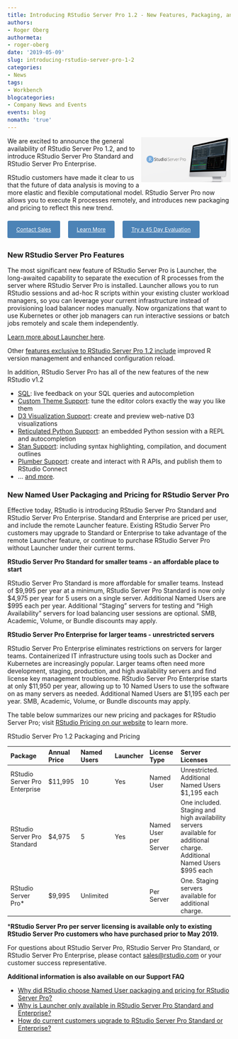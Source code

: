 ```yaml
---
title: Introducing RStudio Server Pro 1.2 - New Features, Packaging, and Pricing
authors:
- Roger Oberg
authormeta: 
- roger-oberg
date: '2019-05-09'
slug: introducing-rstudio-server-pro-1-2
categories:
- News
tags:
- Workbench
blogcategories:
- Company News and Events
events: blog
nomath: 'true'
---
```



<p><img src="2019-05-09-RSP-1-2.png" style="width: 40%; float: right"/></p>
We are excited to announce the general availability of RStudio Server Pro 1.2, and to introduce RStudio Server Pro Standard and RStudio Server Pro Enterprise.

RStudio customers have made it clear to us that the future of data analysis is moving to a more elastic and flexible computational model. RStudio Server Pro now allows you to execute R processes remotely, and introduces new packaging and pricing to reflect this new trend.

<br>
<a href="https://rstudio.youcanbook.me" button type="button"  style= "padding: 12px 20px; border: none; font-size: 12px; border-radius: 3px; cursor: pointer; background-color: #4c83b6; color: #fff; box-shadow: 0, 1px, 3px, 0px, rgba(0,0,0,0.10);">Contact Sales</a>&emsp;
<a href="https://www.rstudio.com/products/rstudio-server-pro/" button type="button"  style= "padding: 12px 20px; border: none; font-size: 12px; border-radius: 3px; cursor: pointer; background-color: #4c83b6; color: #fff; box-shadow: 0, 1px, 3px, 0px, rgba(0,0,0,0.10);">Learn More</a>&emsp;
<a href="https://www.rstudio.com/products/rstudio-server-pro/evaluation/" button type="button"  style= "padding: 12px 20px; border: none; font-size: 12px; border-radius: 3px; cursor: pointer; background-color: #4c83b6; color: #fff; box-shadow: 0, 1px, 3px, 0px, rgba(0,0,0,0.10);">Try a 45 Day Evaluation</a>
<br><br>

### New RStudio Server Pro Features

The most significant new feature of RStudio Server Pro is Launcher, the long-awaited capability to separate the execution of R processes from the server where RStudio Server Pro is installed. Launcher allows you to run RStudio sessions and ad-hoc R scripts within your existing cluster workload managers, so you can leverage your current infrastructure instead of provisioning load balancer nodes manually. Now organizations that want to use Kubernetes or other job managers can run interactive sessions or batch jobs remotely and scale them independently.

[Learn more about Launcher here](https://solutions.rstudio.com/launcher/overview/).

Other [features exclusive to RStudio Server Pro 1.2 include](https://blog.rstudio.com/2018/11/05/rstudio-rsp-1.2-features/) improved R version management and enhanced configuration reload.

In addition, RStudio Server Pro has all of the new features of the new RStudio v1.2
  * [SQL](https://blog.rstudio.com/2018/10/02/rstudio-1-2-preview-sql/): live feedback on your SQL queries and autocompletion
  * [Custom Theme Support](https://blog.rstudio.com/2018/10/29/rstudio-ide-custom-theme-support/): tune the editor colors exactly the way you like them
  * [D3 Visualization Support](https://blog.rstudio.com/2018/10/05/r2d3-r-interface-to-d3-visualizations/): create and preview web-native D3 visualizations
  * [Reticulated Python Support](https://blog.rstudio.com/2018/10/09/rstudio-1-2-preview-reticulated-python/): an embedded Python session with a REPL and autocompletion
  * [Stan Support](https://blog.rstudio.com/2018/10/16/rstudio-1-2-preview-stan/): including syntax highlighting, compilation, and document outlines
  * [Plumber Support](https://blog.rstudio.com/2018/10/23/rstudio-1-2-preview-plumber-integration/): create and interact with R APIs, and publish them to RStudio Connect
  * ... [and more](https://www.rstudio.com/blog/rstudio-1-2-preview-the-little-things/).

### New Named User Packaging and Pricing for RStudio Server Pro

Effective today, RStudio is introducing RStudio Server Pro Standard and RStudio Server Pro Enterprise. Standard and Enterprise are priced per user, and include the remote Launcher feature. Existing RStudio Server Pro customers may upgrade to Standard or Enterprise to take advantage of the remote Launcher feature, or continue to purchase RStudio Server Pro without Launcher under their current terms. 

**RStudio Server Pro Standard for smaller teams - an affordable place to start**

RStudio Server Pro Standard is more affordable for smaller teams. Instead of $9,995 per year at a minimum, RStudio Server Pro Standard is now only $4,975 per year for 5 users on a single server. Additional Named Users are $995 each per year. Additional “Staging” servers for testing and “High Availability” servers for load balancing user sessions are optional. SMB, Academic, Volume, or Bundle discounts may apply.

**RStudio Server Pro Enterprise for larger teams - unrestricted servers**

RStudio Server Pro Enterprise eliminates restrictions on servers for larger teams. Containerized IT infrastructure using tools such as Docker and Kubernetes are increasingly popular. Larger teams often need more development, staging, production, and high availability servers and find license key management troublesome. RStudio Server Pro Enterprise starts at only $11,950 per year, allowing up to 10 Named Users to use the software on as many servers as needed. Additional Named Users are $1,195 each per year. SMB, Academic, Volume, or Bundle discounts may apply.

The table below summarizes our new pricing and packages for RStudio Server Pro; visit [RStudio Pricing on our website](https://www.rstudio.com/pricing/) to learn more.

RStudio Server Pro 1.2 Packaging and Pricing

|Package|Annual Price|Named Users|Launcher|License Type|Server Licenses|
|:-----------|:-----------|:-----------|:-----------|:-----------|:-----------|
|RStudio Server Pro Enterprise|$11,995|10|Yes|Named User|Unrestricted. Additional Named Users $1,195 each|
|RStudio Server Pro Standard|$4,975|5|Yes|Named User per Server|One included. Staging and high availability servers available for additional charge. Additional Named Users $995 each|
|RStudio Server Pro*|$9,995|Unlimited||Per Server|One. Staging servers available for additional charge.|

***RStudio Server Pro per server licensing is available only to existing RStudio Server Pro customers who have purchased prior to May 2019.**

For questions about RStudio Server Pro, RStudio Server Pro Standard, or RStudio Server Pro Enterprise, please contact [sales@rstudio.com](mailto:sales@rstudio.com) or your customer success representative.

**Additional information is also available on our Support FAQ**

  * [Why did RStudio choose Named User packaging and pricing for RStudio Server Pro?](https://support.rstudio.com/hc/en-us/articles/360022558754#named_user)
  * [Why is Launcher only available in RStudio Server Pro Standard and Enterprise?](https://support.rstudio.com/hc/en-us/articles/360022558754#launcher)
  * [How do current customers upgrade to RStudio Server Pro Standard or Enterprise?](https://support.rstudio.com/hc/en-us/articles/360022558754#upgrades)
